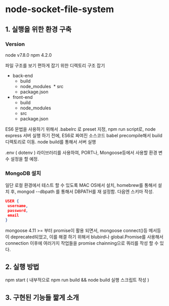 # node-socket-file-system

## 1. 실행을 위한 환경 구축

### Version
node v7.8.0
npm 4.2.0 

파일 구조를 보기 편하게 잡기 위한 디렉토리 구조 잡기

* back-end
  * build
  * node_modules
  * src
  * package.json
* front-end
  * build
  * node_modules
  * src
  * package.json

ES6 문법을 사용하기 위해서 .babelrc 로 preset 지정,
npm run script로, node express 서버 실행 하기 전에, 
ES6로 짜여진 소스코드 babel precompile해서 build 디렉토리로 이동.
node build를 통해서 서버 실행

.env ( dotenv ) 라이브러리를 사용하여, PORT나, Mongoose등에서 사용할 환경 변수 설정을 할 예정.


### MongoDB 설치
일단 로컬 환경에서 테스트 할 수 있도록 MAC OS에서 설치, homebrew를 통해서 설치 후,
mongod --dbpath <directory> 를 통해서 DBPATH를 재 설정함.
다음엔 스키마 작성.
 ```json
 USER {
  username,
  password,
  email
 }
 ```

mongoose 4.11 >= 부터 promise이 활용 되면서, mongoose connect()등 메서등이 deprecated되었고, 이를 해결 하기 위해서 blubird나 global.Promise를 사용해서 connection 이후에 여러가지 작업들을 promise chainning으로 쿼리를 작성 할 수 있다.

## 2. 실행 방법

npm start ( 내부적으로 npm run build && node build 실행 스크립트 작성 )

## 3. 구현된 기능들 짧게 소개
